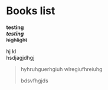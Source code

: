 
# Books list 

**testing**  
***testing***    
~~highlight~~

hj  kl  
hsdjagjdhgj  
    
> hyhruhguerhgiuh
> wlregiufhreiuhg
>  
> bdsvfhgjds








